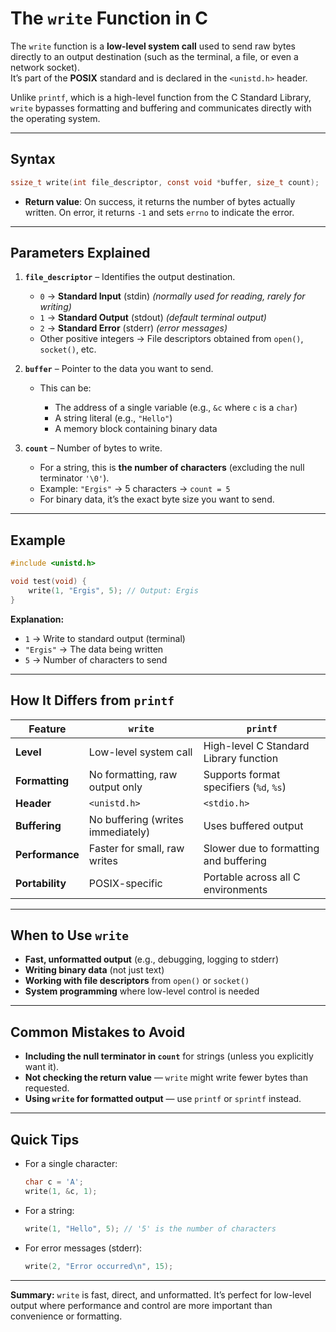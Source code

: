 # The `write` Function in C

The `write` function is a **low-level system call** used to send raw bytes directly to an output destination (such as the terminal, a file, or even a network socket).  
It’s part of the **POSIX** standard and is declared in the `<unistd.h>` header.

Unlike `printf`, which is a high-level function from the C Standard Library, `write` bypasses formatting and buffering and communicates directly with the operating system.

---

## Syntax

```c
ssize_t write(int file_descriptor, const void *buffer, size_t count);
````

* **Return value**:
  On success, it returns the number of bytes actually written.
  On error, it returns `-1` and sets `errno` to indicate the error.

---

## Parameters Explained

1. **`file_descriptor`** – Identifies the output destination.

   * `0` → **Standard Input** (stdin) *(normally used for reading, rarely for writing)*
   * `1` → **Standard Output** (stdout) *(default terminal output)*
   * `2` → **Standard Error** (stderr) *(error messages)*
   * Other positive integers → File descriptors obtained from `open()`, `socket()`, etc.

2. **`buffer`** – Pointer to the data you want to send.

   * This can be:

     * The address of a single variable (e.g., `&c` where `c` is a `char`)
     * A string literal (e.g., `"Hello"`)
     * A memory block containing binary data

3. **`count`** – Number of bytes to write.

   * For a string, this is **the number of characters** (excluding the null terminator `'\0'`).
   * Example: `"Ergis"` → 5 characters → `count = 5`
   * For binary data, it’s the exact byte size you want to send.

---

## Example

```c
#include <unistd.h>

void test(void) {
    write(1, "Ergis", 5); // Output: Ergis
}
```

**Explanation:**

* `1` → Write to standard output (terminal)
* `"Ergis"` → The data being written
* `5` → Number of characters to send

---

## How It Differs from `printf`

| Feature         | `write`                           | `printf`                                |
| --------------- | --------------------------------- | --------------------------------------- |
| **Level**       | Low-level system call             | High-level C Standard Library function  |
| **Formatting**  | No formatting, raw output only    | Supports format specifiers (`%d`, `%s`) |
| **Header**      | `<unistd.h>`                      | `<stdio.h>`                             |
| **Buffering**   | No buffering (writes immediately) | Uses buffered output                    |
| **Performance** | Faster for small, raw writes      | Slower due to formatting and buffering  |
| **Portability** | POSIX-specific                    | Portable across all C environments      |

---

## When to Use `write`

* **Fast, unformatted output** (e.g., debugging, logging to stderr)
* **Writing binary data** (not just text)
* **Working with file descriptors** from `open()` or `socket()`
* **System programming** where low-level control is needed

---

## Common Mistakes to Avoid

* **Including the null terminator in `count`** for strings (unless you explicitly want it).
* **Not checking the return value** — `write` might write fewer bytes than requested.
* **Using `write` for formatted output** — use `printf` or `sprintf` instead.

---

## Quick Tips

* For a single character:

  ```c
  char c = 'A';
  write(1, &c, 1);
  ```
* For a string:

  ```c
  write(1, "Hello", 5); // '5' is the number of characters
  ```
* For error messages (stderr):

  ```c
  write(2, "Error occurred\n", 15);
  ```

---

**Summary:**
`write` is fast, direct, and unformatted. It’s perfect for low-level output where performance and control are more important than convenience or formatting.

